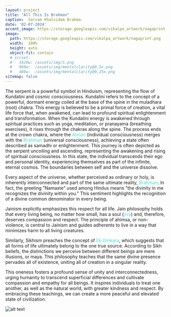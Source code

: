 ```yaml
---
layout: project
title: "All This Is Brahman"
caption:  Sarvam Khalvidam Brahma.
date: '02-07-2024'
accent_image: https://storage.googleapis.com/vikalpa_artwork/nagaprint.png   
image: 
  path: https://storage.googleapis.com/vikalpa_artwork/nagaprint.png
  width:  100%
  height: auto
  object-fit: contain
  # srcset: 
  #   1920w: /assets/img/S.png
  #   960w:  /assets/img/mentalclarity@0,5x.png
  #   480w:  /assets/img/mentalclarity@0,25x.png
sitemap: false
---
```


The serpent is a powerful symbol in Hinduism, representing the flow of Kundalini and cosmic consciousness. Kundalini refers to the concept of a powerful, dormant energy coiled at the base of the spine in the muladhara (root) chakra. This energy is believed to be a primal force of creation, a vital life force that, when awakened, can lead to profound spiritual enlightenment and transformation. When the Kundalini energy is awakened through spiritual practices such as yoga, meditation, or pranayama (breathing exercises), it rises through the chakras along the spine. The process ends at the crown chakra, where the <span style="color:turquoise">Atman</span> (individual consciousness) merges with the <span style="color:turquoise">Brahman</span> (universal consciousness), achieving a state often described as samadhi or enlightenment. This journey is often depicted as the serpent uncoiling and ascending, representing the awakening and rising of spiritual consciousness. In this state, the individual transcends their ego and personal identity, experiencing themselves as part of the infinite, eternal cosmos. The boundaries between self and the universe dissolve.

Every aspect of the universe, whether perceived as ordinary or holy, is inherently interconnected and part of the same ultimate reality, <span style="color:turquoise">Brahman</span>. In fact, the greeting "Namaste" used among Hindus means "the divinity in me recognizes the divinity within you." This sentiment highlights the recognition of a divine common denominator in every being.

Jainism explicitly emphasizes this respect for all life. Jain philosophy holds that every living being, no matter how small, has a soul (<span style="color:turquoise">jiva</span>) and, therefore, deserves compassion and respect. The principle of ahimsa, or non-violence, is central to Jainism and guides adherents to live in a way that minimizes harm to all living creatures.

Similarly, Sikhism preaches the concept of <span style="color:turquoise">Ek Omkara</span>, which suggests that all forms of life ultimately belong to the one true source. According to Sikh beliefs, the distinctions we perceive between different beings are mere illusions, or maya. This philosophy teaches that the same divine presence pervades all of existence, uniting all of creation in a singular reality.

This oneness fosters a profound sense of unity and interconnectedness, urging humanity to transcend superficial differences and cultivate compassion and empathy for all beings. It inspires individuals to treat one another, as well as the natural world, with greater kindness and respect. By embracing these teachings, we can create a more peaceful and elevated state of civilization.

![alt text](https://storage.googleapis.com/vikalpa_artwork/nagaprint.png)

